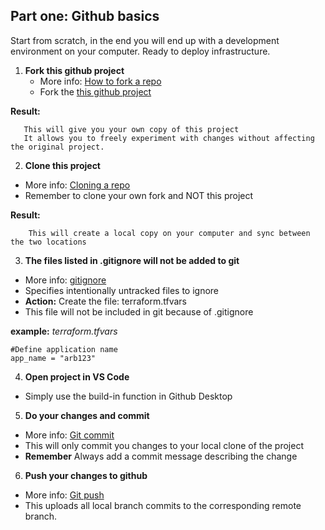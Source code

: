 ## Part one: Github basics

Start from scratch, in the end you will end up with a development environment on your computer. Ready to deploy infrastructure.


1. **Fork this github project**
   - More info: [How to fork a repo](https://docs.github.com/en/free-pro-team@latest/github/getting-started-with-github/fork-a-repo)
   - Fork the [this github project](https://github.com/aberner/iac-azure-terraform-example/)


**Result:**
```
   This will give you your own copy of this project
   It allows you to freely experiment with changes without affecting the original project.
```


2.  **Clone this project**
   - More info: [Cloning a repo](https://docs.github.com/en/free-pro-team@latest/github/creating-cloning-and-archiving-repositories/cloning-a-repository)
   - Remember to clone your own fork and NOT this project

**Result:**
```
    This will create a local copy on your computer and sync between the two locations
```

3.  **The files listed in .gitignore will not be added to git**
   - More info: [gitignore](https://git-scm.com/docs/gitignore)
   - Specifies intentionally untracked files to ignore
   - **Action:**   Create the file: terraform.tfvars 
   - This file will not be included in git because of .gitignore

 **example:** *terraform.tfvars*
```
#Define application name
app_name = "arb123"
```

4. **Open project in VS Code**
  - Simply use the build-in function in Github Desktop

5. **Do your changes and commit**
  - More info: [Git commit](https://github.com/git-guides/git-commit)
  - This will only commit you changes to your local clone of the project
  - **Remember** Always add a commit message describing the change

6. **Push your changes to github**
  - More info: [Git push](https://github.com/git-guides/git-push)
  - This uploads all local branch commits to the corresponding remote branch.

